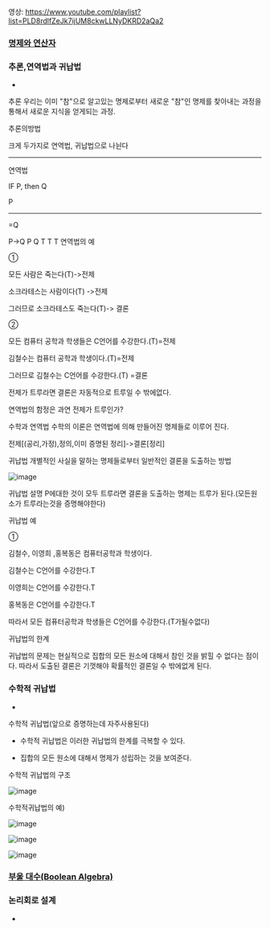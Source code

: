 영상: https://www.youtube.com/playlist?list=PLD8rdlfZeJk7ijUM8ckwLLNyDKRD2aQa2

### [명제와 연산자](이산-수학/이산수학-기초/명제와-연산자.md)


### 추론,연역법과 귀납법
- 
추론
우리는 이미 "참"으로 알고있는 명제로부터 새로운 "참"인 명제를 찾아내는 과정을 통해서 새로운 지식을 얻게되는 과정.



추론의방법

크게 두가지로 연역법, 귀납법으로 나뉜다

----

연역법

IF P, then Q

P

------

=Q

P->Q	P	Q
T	T	T
연역법의 예

①

모든 사람은 죽는다(T)->전제

소크라테스는 사람이다(T) ->전제

그러므로 소크라테스도 죽는다(T)-> 결론

②

모든 컴퓨터 공학과 학생들은 C언어를 수강한다.(T)=전제

김철수는 컴퓨터 공학과 학생이다.(T)=전제

그러므로 김철수는 C언어를 수강한다.(T) =결론



전제가 트루라면 결론은 자동적으로  트루일 수 밖에없다.

연역법의 함정은 과연 전제가 트루인가?

수학과 연역법
수학의 이론은 연역법에 의해 만들어진 명제들로 이루어 진다.

전제[(공리,가정),정의,이미 증명된 정리]->결론[정리]



귀납법
개별적인 사실을 말하는 명제들로부터 일반적인 결론을 도출하는 방법

![image](https://user-images.githubusercontent.com/76107714/125072252-5275e700-e0f5-11eb-8332-e96e0f1a5e73.png)


귀납법 설명
P에대한 것이 모두 트루라면 결론을 도출하는 명제는 트루가 된다.(모든원소가 트루라는것을 증명해야한다)



귀납법 예

①

김철수, 이영희 ,홍복동은 컴퓨터공학과 학생이다.

김철수는 C언어를 수강한다.T

이영희는 C언어를 수강한다.T

홍복동은 C언어를 수강한다.T



따라서 모든 컴퓨터공학과  학생들은 C언어를 수강한다.(T가될수없다)

귀납법의 한계

귀납법의 문제는 현실적으로 집합의 모든 원소에 대해서 참인 것을 밝힐 수 없다는 점이다. 따라서 도출된 결론은 기껏해야 확률적인 결론일 수 밖에없게 된다.

### 수학적 귀납법
- 
수학적 귀납법(앞으로 증명하는데 자주사용된다)
- 수학적 귀납법은 이러한 귀납법의 한계를 극복할 수 있다.

- 집합의 모든 원소에 대해서 명제가 성립하는 것을 보여준다.

수학적 귀납법의 구조

![image](https://user-images.githubusercontent.com/76107714/125072334-71747900-e0f5-11eb-8cb4-23cf886492a5.png)

수학적귀납법의 예)

![image](https://user-images.githubusercontent.com/76107714/125072377-7f29fe80-e0f5-11eb-8333-e8e085b81efa.png)

![image](https://user-images.githubusercontent.com/76107714/125072408-894bfd00-e0f5-11eb-8667-76579988b2cb.png)

![image](https://user-images.githubusercontent.com/76107714/125072434-90730b00-e0f5-11eb-9263-25771a3499f1.png)

### [부울 대수(Boolean Algebra)](이산-수학/명제,추론,귀납,부울대수/부울-대수.md)

### 논리회로 설계
- 
